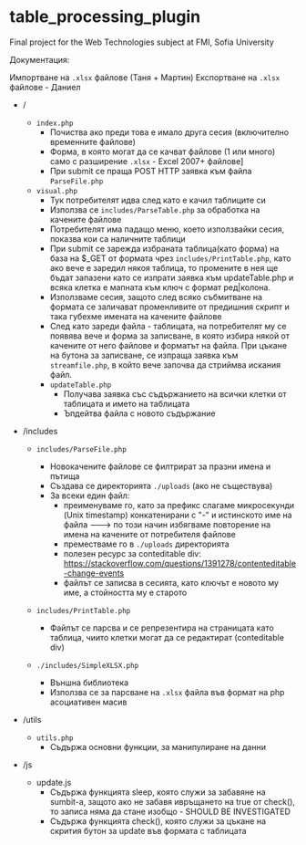 # table_processing_plugin
Final project for the Web Technologies subject at FMI, Sofia University

Документация:

Импортване на `.xlsx` файлове (Таня + Мартин)
Експортване на `.xlsx` файлове - Даниел

* /
	 * `index.php`
		* Почиства ако преди това е имало друга сесия (включително временните файлове)
		* Форма, в която могат да се качват файлове (1 или много) само с разширение `.xlsx` - Excel 2007+ файлове\]
		* При submit се праща POST HTTP заявка към файла `ParseFile.php`
	* `visual.php`
		* Тук потребителят идва след като е качил таблиците си
		* Използва се `includes/ParseTable.php` за обработка на качените файлове
		* Потребителят има падащо меню, което използвайки сесия, показва кои са наличните таблици
		* При submit се зарежда избраната таблица(като форма) на база на $_GET от формата чрез `includes/PrintTable.php`, като ако вече е заредил
		някоя таблица, то промените в нея ще бъдат запазени като се изпрати заявка към updateTable.php и всяка клетка е мапната към ключ с формат ред|колона.
		* Използваме сесия, защото след всяко събмитване на формата се заличават променливите от предишния скрипт и така губехме имената на качените файлове
        * След като зареди файла - таблицата, на потребителят му се появява вече и форма за записване, в която избира някой от качените от него файлове и форматът на файла.
        При цъкане на бутона за записване, се изпраща заявка към  `streamfile.php`, в който вече започва да стриймва искания файл.
         * `updateTable.php`
         	* Получава заявка със съдържанието на всички клетки от таблицата и името на таблицата
         	* Ъпдейтва файла с новото съдържание
* /includes

	* `includes/ParseFile.php`
		* Новокачените файлове се филтрират за празни имена и пътища
		* Създава се директорията `./uploads` (ако не съществува)
		* За всеки един файл:
			* преименуваме го, като за префикс слагаме микросекунди (Unix timestamp) конкатенирани с "-" и истинското име на файла 
				---> по този начин избягваме повторение на имена на качените от потребителя файлове
			* преместваме го в `./uploads` директорията
			* полезен ресурс за conteditable div: https://stackoverflow.com/questions/1391278/contenteditable-change-events
			* файлът се записва в сесията, като ключът е новото му име, а стойността му е старото
	* `includes/PrintTable.php`
		* Файлът се парсва и се репрезентира на страницата като таблица, чиито клетки могат да се редактират (conteditable div)

	* `./includes/SimpleXLSX.php`
		* Външна библиотека 
		* Използва се за парсване на `.xlsx` файла във формат на php асоциативен масив
* /utils
    * `utils.php`
        * Съдържа основни функции, за манипулиране на данни 
* /js
    * update.js
        * Съдържа функцията sleep, която служи за забавяне на sumbit-a, защото ако не забавя ивръщането на true от check(), то записа
        няма да стане изобщо - SHOULD BE INVESTIGATED
        * Съдържа функцията check(), която служи за цъкане на скрития бутон за update във формата с таблицата
